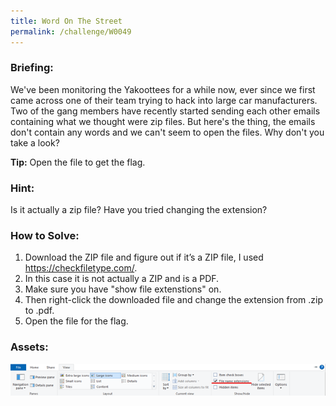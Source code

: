 ```yaml
---
title: Word On The Street
permalink: /challenge/W0049
---
```


### Briefing: 
We've been monitoring the Yakoottees for a while now, ever since we first came across one of their team trying to hack into large car manufacturers. Two of the gang members have recently started sending each other emails containing what we thought were zip files. But here's the thing, the emails don't contain any words and we can't seem to open the files. Why don't you take a look?

**Tip:** Open the file to get the flag.

### Hint:
Is it actually a zip file? Have you tried changing the extension?

### How to Solve: 
1. Download the ZIP file and figure out if it’s a ZIP file, I used https://checkfiletype.com/. 
2. In this case it is not actually a ZIP and is a PDF.
3. Make sure you have "show file extenstions" on.
4. Then right-click the downloaded file and change the extension from .zip to .pdf.
5. Open the file for the flag.

### Assets:
<img src="../../assets/img/headquarters_l5/W0049.png" alt="Completed Page">